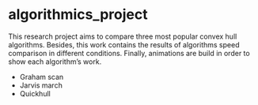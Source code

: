 # algorithmics_project

This research project aims to compare three most popular convex hull algorithms. Besides, this work contains the results of algorithms speed comparison in different conditions. Finally, animations are build in order to show each algorithm’s work. 

* Graham scan
* Jarvis march
* Quickhull
